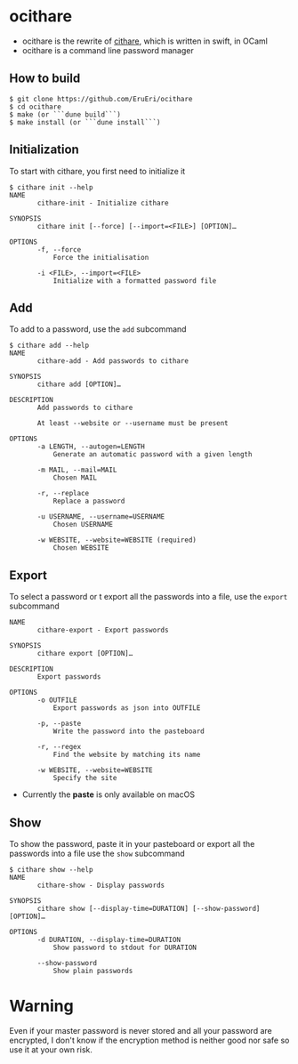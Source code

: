 # ocithare


- ocithare is the rewrite of [cithare](https://github.com/EruEri/cithare), which is written in swift, in OCaml
- ocithare is a command line password manager

## How to build

```
$ git clone https://github.com/EruEri/ocithare
$ cd ocithare
$ make (or ```dune build```)
$ make install (or ```dune install```)
```

## Initialization

To start with cithare, you first need to initialize it

```
$ cithare init --help
NAME
       cithare-init - Initialize cithare

SYNOPSIS
       cithare init [--force] [--import=<FILE>] [OPTION]…

OPTIONS
       -f, --force
           Force the initialisation

       -i <FILE>, --import=<FILE>
           Initialize with a formatted password file
```

## Add

To add to a password, use the ```add``` subcommand

```
$ cithare add --help
NAME
       cithare-add - Add passwords to cithare

SYNOPSIS
       cithare add [OPTION]…

DESCRIPTION
       Add passwords to cithare

       At least --website or --username must be present

OPTIONS
       -a LENGTH, --autogen=LENGTH
           Generate an automatic password with a given length

       -m MAIL, --mail=MAIL
           Chosen MAIL

       -r, --replace
           Replace a password

       -u USERNAME, --username=USERNAME
           Chosen USERNAME

       -w WEBSITE, --website=WEBSITE (required)
           Chosen WEBSITE
```

## Export

To select a password or t export all the passwords into a file, use the ```export``` subcommand
```
NAME
       cithare-export - Export passwords

SYNOPSIS
       cithare export [OPTION]…

DESCRIPTION
       Export passwords

OPTIONS
       -o OUTFILE
           Export passwords as json into OUTFILE

       -p, --paste
           Write the password into the pasteboard

       -r, --regex
           Find the website by matching its name

       -w WEBSITE, --website=WEBSITE
           Specify the site
```

- Currently the **paste** is only available on macOS

## Show

To show the password, paste it in your pasteboard or export all the passwords into a file use the ```show``` subcommand

```
$ cithare show --help
NAME
       cithare-show - Display passwords

SYNOPSIS
       cithare show [--display-time=DURATION] [--show-password] [OPTION]…

OPTIONS
       -d DURATION, --display-time=DURATION
           Show password to stdout for DURATION

       --show-password
           Show plain passwords
```

# Warning

Even if your master password is never stored and all your password are encrypted, I don't know if the encryption method is neither good nor safe so use it at your own risk.